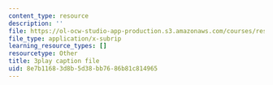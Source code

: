 ```yaml
---
content_type: resource
description: ''
file: https://ol-ocw-studio-app-production.s3.amazonaws.com/courses/res-3-002-collaborative-design-and-creative-expression-with-arduino-microcontrollers-january-iap-2017/8e7b11683d8b5d38bb7686b81c814965_zOmTVlqqdEU.vtt
file_type: application/x-subrip
learning_resource_types: []
resourcetype: Other
title: 3play caption file
uid: 8e7b1168-3d8b-5d38-bb76-86b81c814965
---
```

